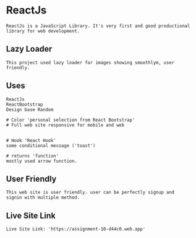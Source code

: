# ReactJs

```
ReactJs is a JavaScript Library. It's very first and good productional library for web development.

```

## Lazy Loader

```
This project used lazy loader for images showing smoothlym, user friendly.

```

## Uses

```
ReactJs
ReactBootstrap
Design base Random

# Color 'personal selection from React Bootstrap'
# Full web site responsive for mobile and web


# Hook 'React Hook'
some conditional message ('toast')

# returns 'function'
mostly used arrow function.
```

## User Friendly

```
This web site is user friendly. user can be perfectly signup and signin with multiple method.
```

## Live Site Link

```
Live Site Link: 'https://assignment-10-d44c0.web.app'
```

